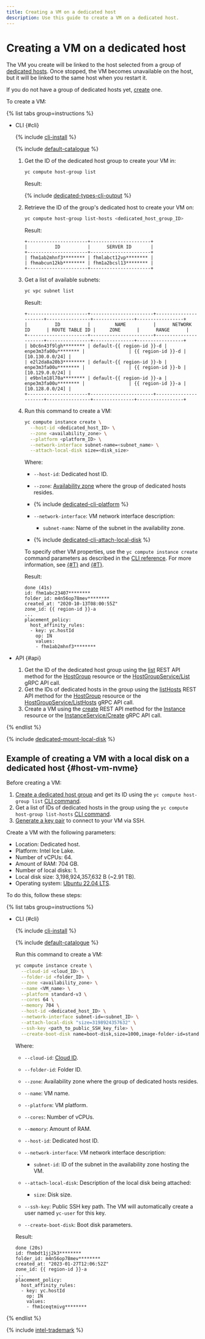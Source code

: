 ```yaml
---
title: Creating a VM on a dedicated host
description: Use this guide to create a VM on a dedicated host.
---
```


# Creating a VM on a dedicated host


The VM you create will be linked to the host selected from a group of [dedicated hosts](../../concepts/dedicated-host.md). Once stopped, the VM becomes unavailable on the host, but it will be linked to the same host when you restart it.

If you do not have a group of dedicated hosts yet, [create](create-host-group.md) one.

To create a VM:

{% list tabs group=instructions %}

- CLI {#cli}

  {% include [cli-install](../../../_includes/cli-install.md) %}

  {% include [default-catalogue](../../../_includes/default-catalogue.md) %}

  1. Get the ID of the dedicated host group to create your VM in:

      ```bash
      yc compute host-group list
      ```

      Result:

      {% include [dedicated-types-cli-output](../../../_includes/compute/dedicated-types-cli-output.md) %}

  1. Retrieve the ID of the group's dedicated host to create your VM on:

      ```bash
      yc compute host-group list-hosts <dedicated_host_group_ID>
      ```

      Result:

      ```text
      +----------------------+----------------------+
      |          ID          |      SERVER ID       |
      +----------------------+----------------------+
      | fhm1ab2mhnf3******** | fhmlabct12vp******** |
      | fhmabcun12kb******** | fhm1a2bcsl13******** |
      +----------------------+----------------------+
      ```

  1. Get a list of available subnets:

      ```bash
      yc vpc subnet list
      ```

      Result:

      ```text
      +----------------------+-----------------------+----------------------+----------------+---------------+-----------------+
      |          ID          |         NAME          |      NETWORK ID      | ROUTE TABLE ID |     ZONE      |      RANGE      |
      +----------------------+-----------------------+----------------------+----------------+---------------+-----------------+
      | b0c6n43f9lgh******** | default-{{ region-id }}-d | enpe3m3fa00u******** |                | {{ region-id }}-d | [10.130.0.0/24] |
      | e2l2da8a20b3******** | default-{{ region-id }}-b | enpe3m3fa00u******** |                | {{ region-id }}-b | [10.129.0.0/24] |
      | e9bnlm18l70a******** | default-{{ region-id }}-a | enpe3m3fa00u******** |                | {{ region-id }}-a | [10.128.0.0/24] |
      +----------------------+-----------------------+----------------------+----------------+---------------+-----------------+
      ```

  1. Run this command to create a VM:

      ```bash
      yc compute instance create \
        --host-id <dedicated_host_ID> \
        --zone <availability_zone> \
        --platform <platform_ID> \
        --network-interface subnet-name=<subnet_name> \
        --attach-local-disk size=<disk_size>
      ```

      Where:

      * `--host-id`: Dedicated host ID.
      * `--zone`: [Availability zone](../../../overview/concepts/geo-scope.md) where the group of dedicated hosts resides.
      * {% include [dedicated-cli-platform](../../../_includes/compute/dedicated-cli-platform.md) %}
      * `--network-interface`: VM network interface description:

        * `subnet-name`: Name of the subnet in the availability zone.

      * {% include [dedicated-cli-attach-local-disk](../../../_includes/compute/dedicated-cli-attach-local-disk.md) %}

      To specify other VM properties, use the `yc compute instance create` command parameters as described in the [CLI reference](../../../cli/cli-ref/compute/cli-ref/instance/create.md). For more information, see [{#T}](../../concepts/vm.md) and [{#T}](../index.md#vm-create).

      Result:

      ```text
      done (41s)
      id: fhm1abc23407********
      folder_id: m4n56op78mev********
      created_at: "2020-10-13T08:00:55Z"
      zone_id: {{ region-id }}-a
      ...
      placement_policy:
        host_affinity_rules:
        - key: yc.hostId
          op: IN
          values:
          - fhm1ab2mhnf3********
      ```

- API {#api}

  1. Get the ID of the dedicated host group using the [list](../../api-ref/HostGroup/list.md) REST API method for the [HostGroup](../../api-ref/HostGroup/index.md) resource or the [HostGroupService/List](../../api-ref/grpc/HostGroup/list.md) gRPC API call.
  1. Get the IDs of dedicated hosts in the group using the [listHosts](../../api-ref/HostGroup/listHosts.md) REST API method for the [HostGroup](../../api-ref/HostGroup/index.md) resource or the [HostGroupService/ListHosts](../../api-ref/grpc/HostGroup/listHosts.md) gRPC API call.
  1. Create a VM using the [create](../../api-ref/Instance/create.md) REST API method for the [Instance](../../api-ref/Instance/index.md) resource or the [InstanceService/Create](../../api-ref/grpc/Instance/create.md) gRPC API call.

{% endlist %}

{% include [dedicated-mount-local-disk](../../../_includes/compute/dedicated-mount-local-disk.md) %}


## Example of creating a VM with a local disk on a dedicated host {#host-vm-nvme}

Before creating a VM:

1. [Create a dedicated host group](create-host-group.md) and get its ID using the `yc compute host-group list` [CLI command](../../../cli/cli-ref/compute/cli-ref/host-group/list.md).
1. Get a list of IDs of dedicated hosts in the group using the `yc compute host-group list-hosts` [CLI command](../../../cli/cli-ref/compute/cli-ref/host-group/list-hosts.md).
1. [Generate a key pair](../vm-connect/ssh.md#creating-ssh-keys) to connect to your VM via SSH.

Create a VM with the following parameters:
* Location: Dedicated host.
* Platform: Intel Ice Lake.
* Number of vCPUs: 64.
* Amount of RAM: 704 GB.
* Number of local disks: 1.
* Local disk size: 3,198,924,357,632 B (~2.91 TB).
* Operating system: [Ubuntu 22.04 LTS](/marketplace/products/yc/ubuntu-22-04-lts).

To do this, follow these steps:

{% list tabs group=instructions %}

- CLI {#cli}

  {% include [cli-install](../../../_includes/cli-install.md) %}

  {% include [default-catalogue](../../../_includes/default-catalogue.md) %}

  Run this command to create a VM:

  ```bash
  yc compute instance create \
    --cloud-id <cloud_ID> \
    --folder-id <folder_ID> \
    --zone <availability_zone> \
    --name <VM_name> \
    --platform standard-v3 \
    --cores 64 \
    --memory 704 \
    --host-id <dedicated_host_ID> \
    --network-interface subnet-id=<subnet_ID> \
    --attach-local-disk "size=3198924357632" \
    --ssh-key <path_to_public_SSH_key_file> \
    --create-boot-disk name=boot-disk,size=1000,image-folder-id=standard-images,image-family=ubuntu-2204-lts
  ```

  Where:

  * `--cloud-id`: [Cloud ID](../../../resource-manager/operations/cloud/get-id.md).
  * `--folder-id`: Folder ID.
  * `--zone`: Availability zone where the group of dedicated hosts resides.
  * `--name`: VM name.
  * `--platform`: VM platform.
  * `--cores`: Number of vCPUs.
  * `--memory`: Amount of RAM.
  * `--host-id`: Dedicated host ID.
  * `--network-interface`: VM network interface description:

    * `subnet-id`: ID of the subnet in the availability zone hosting the VM.

  * `--attach-local-disk`: Description of the local disk being attached:

    * `size`: Disk size.

  * `--ssh-key`: Public SSH key path. The VM will automatically create a user named `yc-user` for this key.
  * `--create-boot-disk`: Boot disk parameters.

  Result:

  ```text
  done (20s)
  id: fhmbdt1jj2k3********
  folder_id: m4n56op78mev********
  created_at: "2023-01-27T12:06:52Z"
  zone_id: {{ region-id }}-a
  ...
  placement_policy:
    host_affinity_rules:
    - key: yc.hostId
      op: IN
      values:
      - fhm1ceqtmivg********
  ```

{% endlist %}

{% include [intel-trademark](../../../_includes/intel-trademark.md) %}